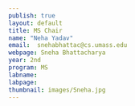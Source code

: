 ```yaml
---
publish: true
layout: default
title: MS Chair
name: "Neha Yadav"
email: 	snehabhattac@cs.umass.edu
webpage: Sneha Bhattacharya
year: 2nd
program: MS
labname: 
labpage: 
thumbnail: images/Sneha.jpg
---
```



